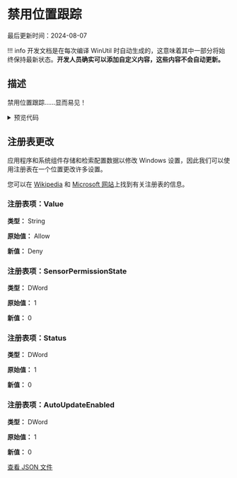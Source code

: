 # 禁用位置跟踪

最后更新时间：2024-08-07


!!! info
     开发文档是在每次编译 WinUtil 时自动生成的，这意味着其中一部分将始终保持最新状态。**开发人员确实可以添加自定义内容，这些内容不会自动更新。**
## 描述

禁用位置跟踪……显而易见！

<!-- BEGIN CUSTOM CONTENT -->

<!-- END CUSTOM CONTENT -->

<details>
<summary>预览代码</summary>

```json
{
  "Content": "Disable Location Tracking",
  "Description": "Disables Location Tracking...DUH!",
  "category": "Essential Tweaks",
  "panel": "1",
  "Order": "a005_",
  "registry": [
    {
      "Path": "HKLM:\\SOFTWARE\\Microsoft\\Windows\\CurrentVersion\\CapabilityAccessManager\\ConsentStore\\location",
      "Name": "Value",
      "Type": "String",
      "Value": "Deny",
      "OriginalValue": "Allow"
    },
    {
      "Path": "HKLM:\\SOFTWARE\\Microsoft\\Windows NT\\CurrentVersion\\Sensor\\Overrides\\{BFA794E4-F964-4FDB-90F6-51056BFE4B44}",
      "Name": "SensorPermissionState",
      "Type": "DWord",
      "Value": "0",
      "OriginalValue": "1"
    },
    {
      "Path": "HKLM:\\SYSTEM\\CurrentControlSet\\Services\\lfsvc\\Service\\Configuration",
      "Name": "Status",
      "Type": "DWord",
      "Value": "0",
      "OriginalValue": "1"
    },
    {
      "Path": "HKLM:\\SYSTEM\\Maps",
      "Name": "AutoUpdateEnabled",
      "Type": "DWord",
      "Value": "0",
      "OriginalValue": "1"
    }
  ],
  "link": "https://christitustech.github.io/winutil/dev/tweaks/Essential-Tweaks/Loc"
}
```

</details>

## 注册表更改
应用程序和系统组件存储和检索配置数据以修改 Windows 设置，因此我们可以使用注册表在一个位置更改许多设置。


您可以在 [Wikipedia](https://www.wikiwand.com/en/Windows_Registry) 和 [Microsoft 网站](https://learn.microsoft.com/zh-cn/windows/win32/sysinfo/registry)上找到有关注册表的信息。

### 注册表项：Value

**类型：** String

**原始值：** Allow

**新值：** Deny

### 注册表项：SensorPermissionState

**类型：** DWord

**原始值：** 1

**新值：** 0

### 注册表项：Status

**类型：** DWord

**原始值：** 1

**新值：** 0

### 注册表项：AutoUpdateEnabled

**类型：** DWord

**原始值：** 1

**新值：** 0



<!-- BEGIN SECOND CUSTOM CONTENT -->

<!-- END SECOND CUSTOM CONTENT -->


[查看 JSON 文件](https://github.com/ChrisTitusTech/winutil/tree/main/config/tweaks.json)
